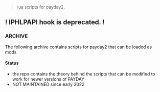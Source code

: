 > lua scripts for payday2.

## ! IPHLPAPI hook is deprecated. !

### ARCHIVE
The following archive contains scripts for payday2 that can be loaded as mods.

#### Status
- the repo contains the theory behind the scripts that can be modified to work for newer versions of PAYDAY
- NOT MAINTAINED since early 2022
